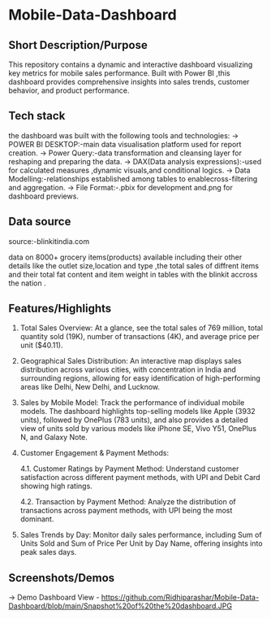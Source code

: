 # Mobile-Data-Dashboard
## Short Description/Purpose
This repository contains a dynamic and interactive dashboard visualizing key metrics for mobile sales performance. Built with Power BI  ,this dashboard provides comprehensive insights into sales trends, customer behavior, and product performance.

## Tech stack
the dashboard was built with the following tools and technologies:
-> POWER BI DESKTOP:-main data visualisation platform used for report creation.
-> Power Query:-data transformation and cleansing layer for reshaping and preparing the data.
-> DAX(Data analysis expressions):-used for calculated measures ,dynamic visuals,and conditional logics.
-> Data Modelling:-relationships established among tables to enablecross-filtering and aggregation.
-> File Format:-.pbix for development and.png for dashboard previews.

## Data source
source:-blinkitindia.com

data on 8000+  grocery items(products) available including their other details like the outlet size,location and type ,the total sales of diffrent items and their total fat content and item weight in tables with the blinkit accross the nation .

## Features/Highlights
1. Total Sales Overview: At a glance, see the total sales of 769 million, total quantity sold (19K), number of transactions (4K), and average price per unit ($40.11).

2. Geographical Sales Distribution: An interactive map displays sales distribution across various cities, with concentration in India and surrounding regions, allowing for easy identification of high-performing areas like Delhi, New Delhi, and Lucknow.

3. Sales by Mobile Model: Track the performance of individual mobile models. The dashboard highlights top-selling models like Apple (3932 units), followed by OnePlus (783 units), and also provides a detailed view of units sold by various models like iPhone SE, Vivo Y51, OnePlus N, and Galaxy Note.

4. Customer Engagement & Payment Methods:

    4.1. Customer Ratings by Payment Method: Understand customer satisfaction across different payment methods, with UPI and Debit Card        showing high ratings.

    4.2. Transaction by Payment Method: Analyze the distribution of transactions across payment methods, with UPI being the most dominant.

5. Sales Trends by Day: Monitor daily sales performance, including Sum of Units Sold and Sum of Price Per Unit by Day Name, offering insights into peak sales days.


## Screenshots/Demos
-> Demo Dashboard View - https://github.com/Ridhiparashar/Mobile-Data-Dashboard/blob/main/Snapshot%20of%20the%20dashboard.JPG
 
